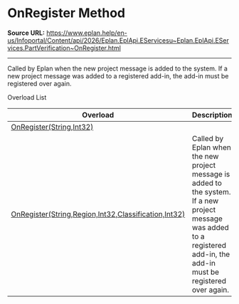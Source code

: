 # OnRegister Method

**Source URL:** https://www.eplan.help/en-us/Infoportal/Content/api/2026/Eplan.EplApi.EServicesu~Eplan.EplApi.EServices.PartVerification~OnRegister.html

---

Called by Eplan when the new project message is added to the system. If a new project message was added to a registered add-in, the add-in must be registered over again.

Overload List

| Overload | Description |
| --- | --- |
| [OnRegister(String,Int32)](Eplan.EplApi.EServicesu~Eplan.EplApi.EServices.PartVerification~OnRegister(String,Int32).html) |  |
| [OnRegister(String,Region,Int32,Classification,Int32)](Eplan.EplApi.EServicesu~Eplan.EplApi.EServices.PartVerification~OnRegister(String,Region,Int32,Classification,Int32).html) | Called by Eplan when the new project message is added to the system. If a new project message was added to a registered add-in, the add-in must be registered over again. |
